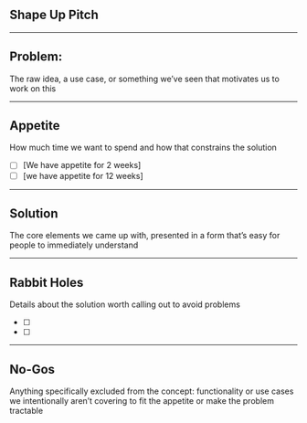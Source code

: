 ## Shape Up Pitch
---
## Problem: 

The raw idea, a use case, or something we’ve seen that motivates us to work on this

---

## Appetite

How much time we want to spend and how that constrains the solution

* [ ] [We have appetite for 2 weeks]
* [ ] [we have appetite for 12 weeks]

--- 

## Solution

The core elements we came up with, presented in a form that’s easy for people to immediately understand

---

## Rabbit Holes

Details about the solution worth calling out to avoid problems

* [ ] 
* [ ] 

---

## No-Gos

Anything specifically excluded from the concept: functionality or use cases we intentionally aren’t covering to fit the appetite or make the problem tractable



